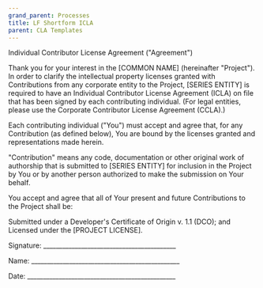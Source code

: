 ```yaml
---
grand_parent: Processes
title: LF Shortform ICLA
parent: CLA Templates
---
```

Individual Contributor License Agreement ("Agreement")

Thank you for your interest in the [COMMON NAME] (hereinafter "Project"). In order to clarify the intellectual
property licenses granted with Contributions from any corporate entity to the Project, [SERIES ENTITY] is required 
to have an Individual Contributor License Agreement (ICLA) on file that has been signed by each contributing
individual. (For legal entities, please use the Corporate Contributor License Agreement (CCLA).)

Each contributing individual ("You") must accept and agree that, for any Contribution (as defined below), 
You are bound by the licenses granted and representations made herein.

"Contribution" means any code, documentation or other original work of authorship that is submitted to 
[SERIES ENTITY] for inclusion in the Project by You or by another person authorized to make the submission
on Your behalf.

You accept and agree that all of Your present and future Contributions to the Project shall be:

Submitted under a Developer's Certificate of Origin v. 1.1 (DCO); and Licensed under the [PROJECT LICENSE].



Signature: __________________________________________


Name: _______________________________________________


Date: _______________________________________________
